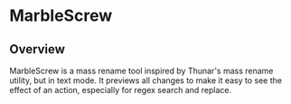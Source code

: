 MarbleScrew
===========

Overview
--------

MarbleScrew is a mass rename tool inspired by Thunar's mass rename
utility, but in text mode. It previews all changes to make it easy to
see the effect of an action, especially for regex search and replace.
